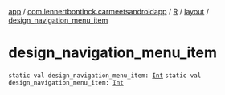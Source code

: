 [app](../../../index.md) / [com.lennertbontinck.carmeetsandroidapp](../../index.md) / [R](../index.md) / [layout](index.md) / [design_navigation_menu_item](./design_navigation_menu_item.md)

# design_navigation_menu_item

`static val design_navigation_menu_item: `[`Int`](https://kotlinlang.org/api/latest/jvm/stdlib/kotlin/-int/index.html)
`static val design_navigation_menu_item: `[`Int`](https://kotlinlang.org/api/latest/jvm/stdlib/kotlin/-int/index.html)
